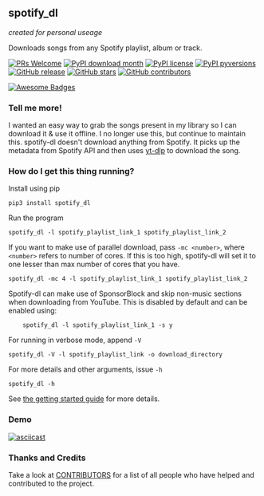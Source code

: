 ## spotify_dl

*created for personal useage*

Downloads songs from any Spotify playlist, album or track.

[![PRs Welcome](https://img.shields.io/badge/PRs-welcome-brightgreen.svg?style=flat-square)](http://makeapullrequest.com)
[![PyPI download month](https://img.shields.io/pypi/dm/spotify_dl.svg)](https://pypi.python.org/pypi/spotify_dl/)
[![PyPI license](https://img.shields.io/pypi/l/spotify_dl.svg)](https://pypi.python.org/pypi/spotify_dl/)
[![PyPI pyversions](https://img.shields.io/pypi/pyversions/spotify_dl.svg)](https://pypi.python.org/pypi/spotify_dl/)
[![GitHub release](https://img.shields.io/github/release/SathyaBhat/spotify-dl.svg)](https://GitHub.com/SathyaBhat/spotify-dl/releases/)
[![GitHub stars](https://img.shields.io/github/stars/SathyaBhat/spotify-dl.svg?style=social&label=Star&maxAge=2592000)](https://GitHub.com/SathyaBhat/spotify-dl/stargazers/)
[![GitHub contributors](https://img.shields.io/github/contributors/SathyaBhat/spotify-dl.svg)](https://GitHub.com/SathyaBhat/spotify-dl/graphs/contributors/)

[![Awesome Badges](https://img.shields.io/badge/badges-awesome-green.svg)](https://github.com/Naereen/badges)

### Tell me more!

I wanted an easy way to grab the songs present in my library so I can download it & use it offline. I no longer use this, but continue to maintain this. spotify-dl doesn't download anything from Spotify. It picks up the metadata from Spotify API and then uses [yt-dlp](https://github.com/yt-dlp/yt-dlp) to download the song.

### How do I get this thing running?

Install using pip

    pip3 install spotify_dl

Run the program

    spotify_dl -l spotify_playlist_link_1 spotify_playlist_link_2

If you want to make use of parallel download, pass `-mc <number>`, where `<number>` refers to number of cores. If this is too high, spotify-dl will set it to one lesser than max number of cores that you have.

    spotify_dl -mc 4 -l spotify_playlist_link_1 spotify_playlist_link_2

Spotify-dl can make use of SponsorBlock and skip non-music sections when downloading from YouTube. This is disabled by default and can be enabled using:

        spotify_dl -l spotify_playlist_link_1 -s y

For running in verbose mode, append `-V`

    spotify_dl -V -l spotify_playlist_link -o download_directory

For more details and other arguments, issue `-h`

    spotify_dl -h

See [the getting started guide](https://github.com/SathyaBhat/spotify-dl/blob/master/GETTING_STARTED.md) for more details.

### Demo

[![asciicast](https://asciinema.org/a/488558.svg)](https://asciinema.org/a/488558)


### Thanks and Credits

Take a look at [CONTRIBUTORS](https://github.com/SathyaBhat/spotify-dl/graphs/contributors) for a list of all people who have helped and contributed to the project.
